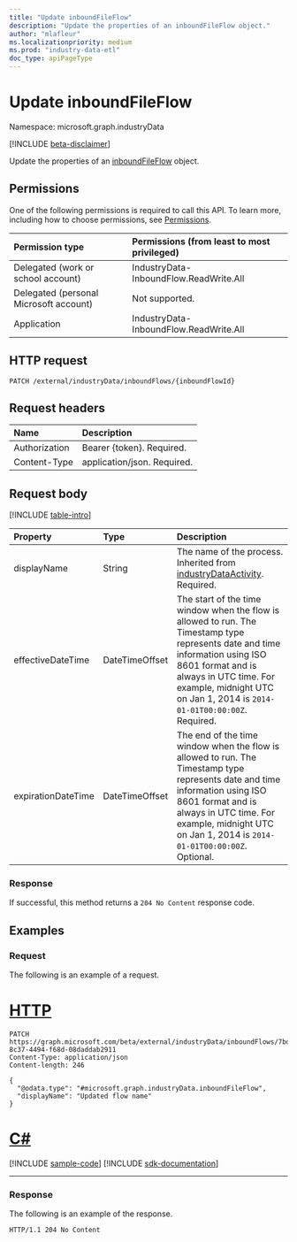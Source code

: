 ```yaml
---
title: "Update inboundFileFlow"
description: "Update the properties of an inboundFileFlow object."
author: "mlafleur"
ms.localizationpriority: medium
ms.prod: "industry-data-etl"
doc_type: apiPageType
---
```


# Update inboundFileFlow

Namespace: microsoft.graph.industryData

[!INCLUDE [beta-disclaimer](../../includes/beta-disclaimer.md)]

Update the properties of an [inboundFileFlow](../resources/industrydata-inboundfileflow.md) object.

## Permissions

One of the following permissions is required to call this API. To learn more, including how to choose permissions, see [Permissions](/graph/permissions-reference).

| Permission type                        | Permissions (from least to most privileged) |
| :------------------------------------- | :------------------------------------------ |
| Delegated (work or school account)     | IndustryData-InboundFlow.ReadWrite.All      |
| Delegated (personal Microsoft account) | Not supported.                              |
| Application                            | IndustryData-InboundFlow.ReadWrite.All      |

## HTTP request

<!-- {
  "blockType": "ignored"
}
-->

```http
PATCH /external/industryData/inboundFlows/{inboundFlowId}
```

## Request headers

| Name          | Description                 |
| :------------ | :-------------------------- |
| Authorization | Bearer {token}. Required.   |
| Content-Type  | application/json. Required. |

## Request body

[!INCLUDE [table-intro](../../includes/update-property-table-intro.md)]

| Property           | Type           | Description                                                                                                                                                                                                                                          |
| :----------------- | :------------- | :--------------------------------------------------------------------------------------------------------------------------------------------------------------------------------------------------------------------------------------------------- |
| displayName        | String         | The name of the process. Inherited from [industryDataActivity](../resources/industrydata-industrydataactivity.md). Required.                                                                                                                         |
| effectiveDateTime  | DateTimeOffset | The start of the time window when the flow is allowed to run. The Timestamp type represents date and time information using ISO 8601 format and is always in UTC time. For example, midnight UTC on Jan 1, 2014 is `2014-01-01T00:00:00Z`. Required. |
| expirationDateTime | DateTimeOffset | The end of the time window when the flow is allowed to run. The Timestamp type represents date and time information using ISO 8601 format and is always in UTC time. For example, midnight UTC on Jan 1, 2014 is `2014-01-01T00:00:00Z`. Optional.   |

### Response

If successful, this method returns a `204 No Content` response code.

## Examples

### Request

The following is an example of a request.

# [HTTP](#tab/http)
<!-- {
  "blockType": "request",
  "name": "update_inboundfileflow_e1"
}
-->

```http
PATCH https://graph.microsoft.com/beta/external/industryData/inboundFlows/7bd62d17-8c37-4494-f68d-08daddab2911
Content-Type: application/json
Content-length: 246

{
  "@odata.type": "#microsoft.graph.industryData.inboundFileFlow",
  "displayName": "Updated flow name"
}
```

# [C#](#tab/csharp)
[!INCLUDE [sample-code](../includes/snippets/csharp/update-inboundfileflow-e1-csharp-snippets.md)]
[!INCLUDE [sdk-documentation](../includes/snippets/snippets-sdk-documentation-link.md)]

---

### Response

The following is an example of the response.

<!-- {
  "blockType": "response",
  "truncated": true
}
-->

```http
HTTP/1.1 204 No Content
```
